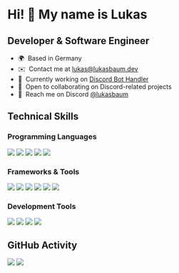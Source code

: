 # Hi! 👋 My name is Lukas

## Developer & Software Engineer
*   🌍  Based in Germany
*   ✉️  Contact me at [lukas@lukasbaum.dev](mailto:lukas@lukasbaum.dev)
*   🚀  Currently working on [Discord Bot Handler](https://github.com/lukazbaum/discord-bot-handler)
*   🤝  Open to collaborating on Discord-related projects
*   💬  Reach me on Discord [@lukasbaum](https://discord.com/users/lukasbaum)

## Technical Skills
### Programming Languages
![](https://img.shields.io/badge/Rust-black?style=for-the-badge&logo=rust&logoColor=#E57324)
![](https://img.shields.io/badge/TypeScript-007ACC?style=for-the-badge&logo=typescript&logoColor=white)
![](https://img.shields.io/badge/JavaScript-323330?style=for-the-badge&logo=javascript&logoColor=F7DF1E)
![](https://img.shields.io/badge/Python-FFD43B?style=for-the-badge&logo=python&logoColor=blue)
![](https://img.shields.io/badge/Kotlin-B125EA?style=for-the-badge&logo=kotlin&logoColor=white)

### Frameworks & Tools
![](https://img.shields.io/badge/React-20232A?style=for-the-badge&logo=react&logoColor=61DAFB)
![](https://img.shields.io/badge/Tailwind_CSS-38B2AC?style=for-the-badge&logo=tailwind-css&logoColor=white)
![](https://img.shields.io/badge/Tauri-FFC131?style=for-the-badge&logo=Tauri&logoColor=white)
![](https://img.shields.io/badge/MongoDB-4EA94B?style=for-the-badge&logo=mongodb&logoColor=white)
![](https://img.shields.io/badge/bun-282a36?style=for-the-badge&logo=bun&logoColor=fbf0df)
![](https://img.shields.io/badge/Docker-2CA5E0?style=for-the-badge&logo=docker&logoColor=white)

### Development Tools
![](https://img.shields.io/badge/NeoVim-%2357A143.svg?&style=for-the-badge&logo=neovim&logoColor=white)
![](https://img.shields.io/badge/IntelliJ_IDEA-000000.svg?style=for-the-badge&logo=intellij-idea&logoColor=white)
![](https://img.shields.io/badge/Insomnia-5849be?style=for-the-badge&logo=Insomnia&logoColor=white)
![](https://img.shields.io/badge/Figma-F24E1E?style=for-the-badge&logo=figma&logoColor=white)

## GitHub Activity
![](https://github-profile-summary-cards.vercel.app/api/cards/profile-details?username=lukazbaum&theme=dracula)
![](https://streak-stats.demolab.com?user=lukazbaum&theme=dracula&hide_border=true&card_width=700)
